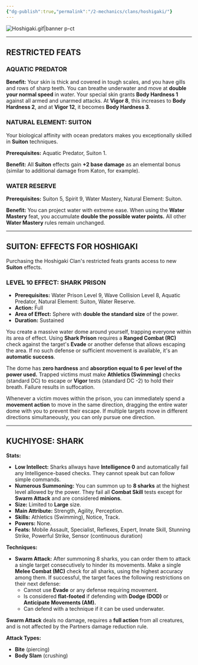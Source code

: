 ```yaml
---
{"dg-publish":true,"permalink":"/2-mechanics/clans/hoshigaki/"}
---
```


![Hoshigaki.gif|banner p-ct](/img/user/z_Assets/Misc/Clans/Hoshigaki.gif)

---

## RESTRICTED FEATS
### AQUATIC PREDATOR
**Benefit:** Your skin is thick and covered in tough scales, and you have gills and rows of sharp teeth. You can breathe underwater and move at **double your normal speed** in water. Your special skin grants **Body Hardness 1** against all armed and unarmed attacks. At **Vigor 8**, this increases to **Body Hardness 2**, and at **Vigor  12**, it becomes **Body Hardness 3**.

### NATURAL ELEMENT: SUITON
Your biological affinity with ocean predators makes you exceptionally skilled in **Suiton** techniques.

**Prerequisites:** Aquatic Predator, Suiton 1.

**Benefit:** All **Suiton** effects gain **+2 base damage** as an elemental bonus (similar to additional damage from Katon, for example).

### WATER RESERVE
**Prerequisites:** Suiton 5, Spirit 9, Water Mastery, Natural Element: Suiton.

**Benefit:** You can project water with extreme ease. When using the **Water Mastery** feat, you accumulate **double the possible water points.** All other **Water Mastery** rules remain unchanged.

---
## SUITON: EFFECTS FOR HOSHIGAKI
Purchasing the Hoshigaki Clan's restricted feats grants access to new **Suiton** effects.

### LEVEL 10 EFFECT: SHARK PRISON
- **Prerequisites:** Water Prison Level 9, Wave Collision Level 8, Aquatic Predator, Natural Element: Suiton, Water Reserve.
- **Action:** Full
- **Area of Effect:** Sphere with **double the standard size** of the power.
- **Duration:** Sustained

You create a massive water dome around yourself, trapping everyone within its area of effect. Using **Shark Prison** requires a **Ranged Combat (RC)** check against the target's **Evade** or another defense that allows escaping the area. If no such defense or sufficient movement is available, it's an **automatic success**.

The dome has **zero hardness** and **absorption equal to 6 per level of the power used.** Trapped victims must make **Athletics (Swimming)** checks (standard DC) to escape or **Vigor** tests (standard DC -2) to hold their breath. Failure results in suffocation.

Whenever a victim moves within the prison, you can immediately spend a **movement action** to move in the same direction, dragging the entire water dome with you to prevent their escape. If multiple targets move in different directions simultaneously, you can only pursue one direction.

---

## KUCHIYOSE: SHARK

**Stats:**
- **Low Intellect:** Sharks allways have **Intelligence 0** and automatically fail any Intelligence-based checks. They cannot speak but can follow simple commands.
-  **Numerous Summoning:** You can summon up to **8 sharks** at the highest level allowed by the power. They fail all **Combat Skill** tests except for **Swarm Attack** and are considered **minions**.
- **Size:** Limited to **Large** size.
- **Main Attribute:** Strength, Agility, Perception.
- **Skills:** Athletics (Swimming), Notice, Track.
- **Powers:** None.
- **Feats:** Mobile Assault, Specialist, Reflexes, Expert, Innate Skill, Stunning Strike, Powerful Strike, Sensor (continuous duration)

**Techniques:**
- **Swarm Attack:** After summoning 8 sharks, you can order them to attack a single target consecutively to hinder its movements. Make a single **Melee Combat (MC)** check for all sharks, using the highest accuracy among them. If successful, the target faces the following restrictions on their next defense:
	- Cannot use **Evade** or any defense requiring movement.
	- Is considered **flat-footed** if defending with **Dodge (DOD)** or **Anticipate Movements (AM).**
	- Can defend with a technique if it can be used underwater.

**Swarm Attack** deals no damage, requires a **full action** from all creatures, and is not affected by the Partners damage reduction rule.

**Attack Types:**
- **Bite** (piercing)
- **Body Slam** (crushing)